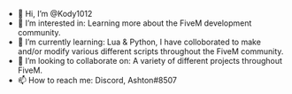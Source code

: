 - 👋 Hi, I’m @Kody1012
- 👀 I’m interested in: Learning more about the FiveM development community. 
- 🌱 I’m currently learning: Lua & Python, I have colloborated to make and/or modify various different scripts throughout the FiveM community.
- 💞️ I’m looking to collaborate on: A variety of different projects throughout FiveM.
- 📫 How to reach me: Discord, Ashton#8507

